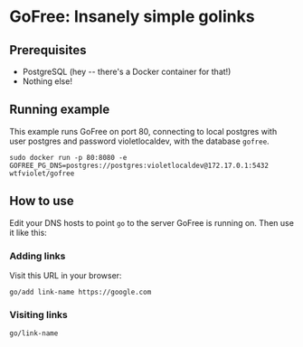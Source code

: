 # GoFree: Insanely simple golinks

## Prerequisites
* PostgreSQL (hey -- there's a Docker container for that!)
* Nothing else!

## Running example
This example runs GoFree on port 80, connecting to local postgres with user
postgres and password violetlocaldev, with the database `gofree`.
```
sudo docker run -p 80:8080 -e GOFREE_PG_DNS=postgres://postgres:violetlocaldev@172.17.0.1:5432 wtfviolet/gofree
```

## How to use
Edit your DNS hosts to point `go` to the server GoFree is running on. Then use
it like this:

### Adding links
Visit this URL in your browser:
```
go/add link-name https://google.com
```

### Visiting links
```
go/link-name
```
